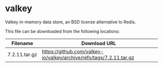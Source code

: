 valkey
============
Valkey in-memory data store, an BSD license alternative to Redis.

This file can be downloaded from the following locations:

| Filename | Download URL |
| -------- | ------------ |
| 7.2.11.tar.gz | https://github.com/valkey-io/valkey/archive/refs/tags/7.2.11.tar.gz |
